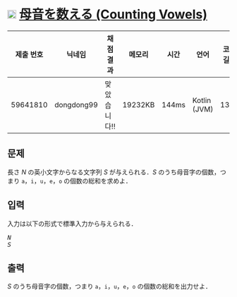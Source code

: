 # <img width="20px"  src="https://d2gd6pc034wcta.cloudfront.net/tier/1.svg" class="solvedac-tier"> [母音を数える (Counting Vowels)](https://www.acmicpc.net/problem/18409) 

| 제출 번호 | 닉네임 | 채점 결과 | 메모리 | 시간 | 언어 | 코드 길이 |
|---|---|---|---|---|---|---|
|59641810|dongdong99|맞았습니다!! |19232KB|144ms|Kotlin (JVM)|131B|

## 문제
<p>長さ <var>N</var> の英小文字からなる文字列 <var>S</var> が与えられる．<var>S</var> のうち母音字の個数，つまり <code>a</code>，<code>i</code>，<code>u</code>，<code>e</code>，<code>o</code> の個数の総和を求めよ．</p>

## 입력
<p>入力は以下の形式で標準入力から与えられる．</p>

<pre><var>N</var>
<var>S</var></pre>

## 출력
<p><var>S</var> のうち母音字の個数，つまり <code>a</code>，<code>i</code>，<code>u</code>，<code>e</code>，<code>o</code> の個数の総和を出力せよ．</p>

